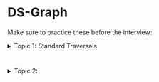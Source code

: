 # DS-Graph
Make sure to practice these before the interview:



<details>
  <summary>Topic 1: Standard Traversals</summary>
  
  <details>
    <summary> Number of Provinces </summary>
    
  1. [DFS](https://github.com/Glorycs29/DS-Graph/blob/main/Standard%20Traversal/Number%20of%20provinces/DFS-Solution.cpp)
  2. [BFS](https://github.com/Glorycs29/DS-Graph/blob/main/Standard%20Traversal/Number%20of%20provinces/BFS-Solution.cpp)
  3. [DSU/Union-Find](https://github.com/Glorycs29/DS-Graph/blob/main/Standard%20Traversal/Number%20of%20provinces/DSU-Solution.cpp)
      
  </details>
</details>

#

<details>
<summary>Topic 2: </summary>

  <details>
    <summary>
      Problem
    </summary>
    
    
  1. [M-1]()
  2. [M-2]()
  3. [M-3]()
      
  </details>
</details>


</details>

</details>

</details>

